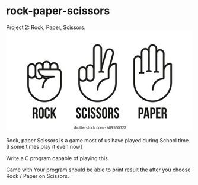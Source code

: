 # rock-paper-scissors
Project 2: Rock, Paper, Scissors.
![](images/rock-scissors-paper-hand-gesture-260nw-689530327.jpg)




Rock, paper Scissors is a game most of us have played during School time. [I some times play it even now]

Write a C program capable of playing this.

Game with Your program should be able to print result the after you choose Rock / Paper on Scissors.

